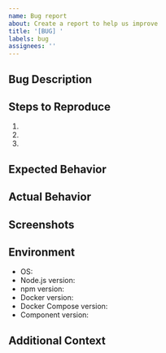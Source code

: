 ```yaml
---
name: Bug report
about: Create a report to help us improve
title: '[BUG] '
labels: bug
assignees: ''
---
```


## Bug Description

<!-- A clear and concise description of what the bug is -->

## Steps to Reproduce

1. <!-- First step -->
2. <!-- Second step -->
3. <!-- And so on... -->

## Expected Behavior

<!-- A clear and concise description of what you expected to happen -->

## Actual Behavior

<!-- A clear and concise description of what actually happened -->

## Screenshots

<!-- If applicable, add screenshots to help explain your problem -->

## Environment

- OS: <!-- e.g. Ubuntu 22.04, Windows 11, macOS 13.0 -->
- Node.js version: <!-- e.g. 18.12.1 -->
- npm version: <!-- e.g. 9.2.0 -->
- Docker version: <!-- e.g. 24.0.5 -->
- Docker Compose version: <!-- e.g. 2.20.2 -->
- Component version: <!-- e.g. 1.0.0 -->

## Additional Context

<!-- Add any other context about the problem here -->